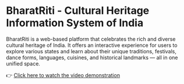 # BharatRiti - Cultural Heritage Information System of India

BharatRiti is a web-based platform that celebrates the rich and diverse cultural heritage of India. It offers an interactive experience for users to explore various states and learn about their unique traditions, festivals, dance forms, languages, cuisines, and historical landmarks — all in one unified space.

👉 [Click here to watch the video demonstration]((https://github.com/ShravaniZodape/BharatRiti-Cultural-Heritage-Information-system-of-India/blob/main/my-app/BharatRiti_an_overview.mp4))
